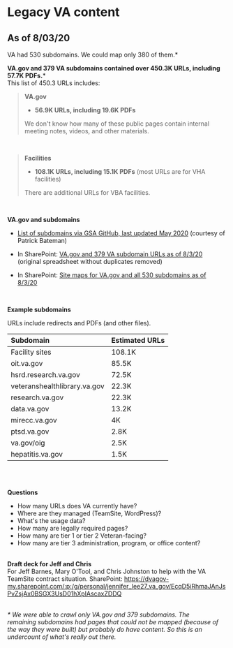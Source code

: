 # Legacy VA content

## As of 8/03/20

VA had 530 subdomains. We could map only 380 of them.*

__VA.gov and 379 VA subdomains contained over 450.3K URLs, including 57.7K PDFs.__*
<br>
This list of 450.3 URLs includes: 

> __VA.gov__
> - __56.9K URLs, including 19.6K PDFs__
>
> We don't know how many of these public pages contain internal meeting notes, videos, and other materials.
<br>

> __Facilities__
> - __108.1K URLs, including 15.1K PDFs__ (most URLs are for VHA facilities)
>
> There are additional URLs for VBA facilities.
<br>

__VA.gov and subdomains__
- [List of subdomains via GSA GitHub, last updated May 2020](https://github.com/GSA/search-gov-agency-collaboration/blob/master/va/microsites.md) (courtesy of Patrick Bateman)

- In SharePoint: [VA.gov and 379 VA subdomain URLs as of 8/3/20](https://dvagov-my.sharepoint.com/:x:/g/personal/jennifer_lee27_va_gov/ETMp1K5EFLRFpI8OPQd0SB8Biep4j0CrGIo81qLlIWrAVQ?e=o5G25U) (original spreadsheet without duplicates removed)

- In SharePoint: [Site maps for VA.gov and all 530 subdomains as of 8/3/20](https://dvagov-my.sharepoint.com/:u:/g/personal/jennifer_lee27_va_gov/Eb5IL09uBT9AgqR1rz1LVkIBhEVtlomXNEwYbjQjOm6V9g?e=QGfb4X)
<br>

__Example subdomains__

URLs include redirects and PDFs (and other files). 

| Subdomain  | Estimated URLs |
| :--- | :--- |
| Facility sites  | 108.1K  |
| oit.va.gov  | 85.5K  |
| hsrd.research.va.gov  | 72.5K  |
| veteranshealthlibrary.va.gov  | 22.3K  |
| research.va.gov  | 22.3K  |
| data.va.gov  | 13.2K  |
| mirecc.va.gov  | 4K  |
| ptsd.va.gov  | 2.8K  |
| va.gov/oig  | 2.5K  |
| hepatitis.va.gov  | 1.5K  |
<br></br>

__Questions__
* How many URLs does VA currently have? 
* Where are they managed (TeamSite, WordPress)? 
* What's the usage data? 
* How many are legally required pages? 
* How many are tier 1 or tier 2 Veteran-facing? 
* How many are tier 3 administration, program, or office content?
<br></br>


__Draft deck for Jeff and Chris__
<br>For Jeff Barnes, Mary O'Tool, and Chris Johnston to help with the VA TeamSite contract situation.
SharePoint: https://dvagov-my.sharepoint.com/:p:/g/personal/jennifer_lee27_va_gov/EcqD5iRhmaJAnJsPvZsjAx0BSGX3UsD01hXpIAscaxZDDQ
<br></br>


_* We were able to crawl only VA.gov and 379 subdomains. The remaining subdomains had pages that could not be mapped (because of the way they were built) but probably do have content. So this is an undercount of what's really out there._


